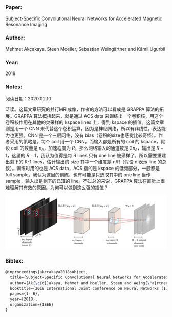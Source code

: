 ### Paper:

Subject-Speciﬁc Convolutional Neural Networks for Accelerated Magnetic Resonance Imaging

### Author:

Mehmet Akçakaya, Steen Moeller, Sebastian Weingärtner and Kâmil Ugurbil

### Year:

2018

### Notes:

阅读日期：2020.02.10

泛读。这篇文章研究的并行MRI成像，作者的方法可以看成是 GRAPPA 算法的拓展。GRAPPA 算法概括起来，就是通过 ACS data 来训练出一个卷积核，用这个卷积核作用在其他的欠采样的 kspace lines 上，得到 kspace 的插值。这篇文章则是用一个 CNN 来代替这个卷积运算，因为是神经网络，所以有非线性，表达能力也更强。CNN 是一个三层网络，没有 bias（卷积的size也感觉比较奇怪）。作者采用的策略是，每个 coil 用一个 CNN，而输入都是所有的 coil 的 kspace，假设 coil 的数量是 $n_c$，加速程度为 $R$，那么网络输入的通道数是 $2n_c$，输出是 $R-1$，这里的 $R-1$，我认为值得是每 R lines 只有 one line 被采样了，所以需要重建出剩下的 R-1 lines，估计输出的 size 其中一个维度是 n/R（假设 n 表示 line 的总数）。训练时用的也是 ACS data，ACS 指的是 kspace 的低频部分，一般都是 full sample。我认为这里的训练，也有可能是只选取其中的 one line 当作sample，输入出是剩下的已知的 line。不过总的来说，GRAPPA 算法在直觉上很难理解其有效的原因。为何可以做到这么强的插值？

<img src="https://raw.githubusercontent.com/Theodore-PKU/pictures/master/20200210170354.png"/>

### Bibtex:

```latex
@inproceedings{akccakaya2018subject,
  title={Subject-Specific Convolutional Neural Networks for Accelerated Magnetic Resonance Imaging},
  author={Ak{\c{c}}akaya, Mehmet and Moeller, Steen and Weing{\"a}rtner, Sebastian and U{\u{g}}urbil, K{\^a}mil},
  booktitle={2018 International Joint Conference on Neural Networks (IJCNN)},
  pages={1--6},
  year={2018},
  organization={IEEE}
}
```


